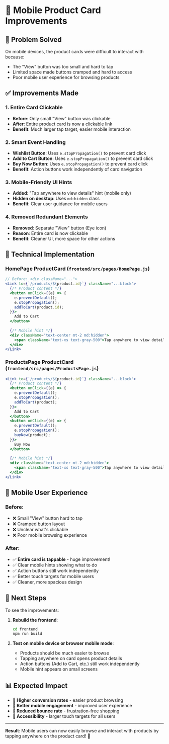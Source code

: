 # 📱 Mobile Product Card Improvements

## 🎯 Problem Solved
On mobile devices, the product cards were difficult to interact with because:
- The "View" button was too small and hard to tap
- Limited space made buttons cramped and hard to access
- Poor mobile user experience for browsing products

## ✅ Improvements Made

### 1. **Entire Card Clickable**
- **Before**: Only small "View" button was clickable
- **After**: Entire product card is now a clickable link
- **Benefit**: Much larger tap target, easier mobile interaction

### 2. **Smart Event Handling**
- **Wishlist Button**: Uses `e.stopPropagation()` to prevent card click
- **Add to Cart Button**: Uses `e.stopPropagation()` to prevent card click  
- **Buy Now Button**: Uses `e.stopPropagation()` to prevent card click
- **Benefit**: Action buttons work independently of card navigation

### 3. **Mobile-Friendly UI Hints**
- **Added**: "Tap anywhere to view details" hint (mobile only)
- **Hidden on desktop**: Uses `md:hidden` class
- **Benefit**: Clear user guidance for mobile users

### 4. **Removed Redundant Elements**
- **Removed**: Separate "View" button (Eye icon)
- **Reason**: Entire card is now clickable
- **Benefit**: Cleaner UI, more space for other actions

## 🔧 Technical Implementation

### HomePage ProductCard (`frontend/src/pages/HomePage.js`)
```jsx
// Before: <div className="...">
<Link to={`/products/${product.id}`} className="...block">
  {/* Product content */}
  <button onClick={(e) => {
    e.preventDefault();
    e.stopPropagation();
    addToCart(product.id);
  }}>
    Add to Cart
  </button>
  
  {/* Mobile hint */}
  <div className="text-center mt-2 md:hidden">
    <span className="text-xs text-gray-500">Tap anywhere to view details</span>
  </div>
</Link>
```

### ProductsPage ProductCard (`frontend/src/pages/ProductsPage.js`)
```jsx
<Link to={`/products/${product.id}`} className="...block">
  {/* Product content */}
  <button onClick={(e) => {
    e.preventDefault();
    e.stopPropagation();
    addToCart(product);
  }}>
    Add to Cart
  </button>
  <button onClick={(e) => {
    e.preventDefault();
    e.stopPropagation();
    buyNow(product);
  }}>
    Buy Now
  </button>
  
  {/* Mobile hint */}
  <div className="text-center mt-2 md:hidden">
    <span className="text-xs text-gray-500">Tap anywhere to view details</span>
  </div>
</Link>
```

## 📱 Mobile User Experience

### Before:
- ❌ Small "View" button hard to tap
- ❌ Cramped button layout  
- ❌ Unclear what's clickable
- ❌ Poor mobile browsing experience

### After:
- ✅ **Entire card is tappable** - huge improvement!
- ✅ Clear mobile hints showing what to do
- ✅ Action buttons still work independently
- ✅ Better touch targets for mobile users
- ✅ Cleaner, more spacious design

## 🚀 Next Steps

To see the improvements:

1. **Rebuild the frontend**:
   ```bash
   cd frontend
   npm run build
   ```

2. **Test on mobile device or browser mobile mode**:
   - Products should be much easier to browse
   - Tapping anywhere on card opens product details
   - Action buttons (Add to Cart, etc.) still work independently
   - Mobile hint appears on small screens

## 📊 Expected Impact

- **🔼 Higher conversion rates** - easier product browsing
- **🔼 Better mobile engagement** - improved user experience  
- **🔼 Reduced bounce rate** - frustration-free shopping
- **🔼 Accessibility** - larger touch targets for all users

---

**Result**: Mobile users can now easily browse and interact with products by tapping anywhere on the product card! 🎉